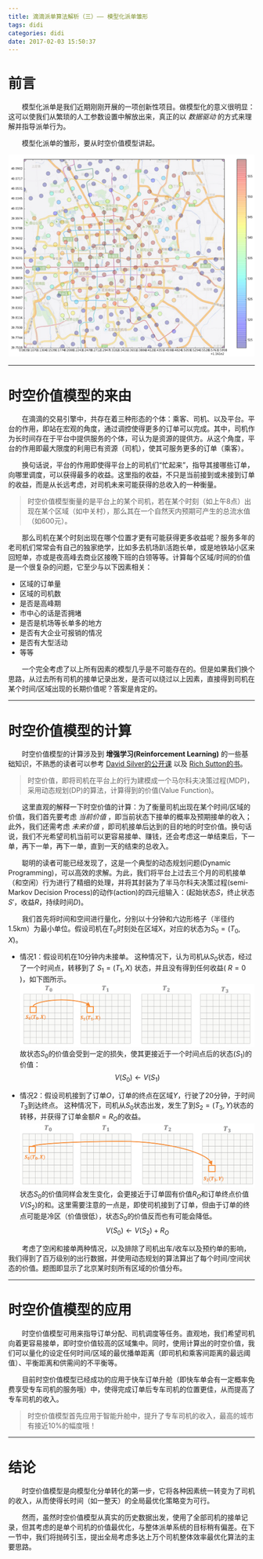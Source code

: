 ```yaml
---
title: 滴滴派单算法解析（三）—— 模型化派单雏形
tags: didi
categories: didi
date: 2017-02-03 15:50:37
---
```



# 前言
　　模型化派单是我们近期刚刚开展的一项创新性项目。做模型化的意义很明显：这可以使我们从繁琐的人工参数设置中解放出来，真正的以 _数据驱动_ 的方式来理解并指导派单行为。

　　模型化派单的雏形，要从时空价值模型讲起。

![某时刻北京专车的时空价值示例](/images/timespace_model_vis.png)

<!--more-->

---

# 时空价值模型的来由
　　在滴滴的交易引擎中，共存在着三种形态的个体：乘客、司机、以及平台。平台的作用，即站在宏观的角度，通过调控使得更多的订单可以完成。其中，司机作为长时间存在于平台中提供服务的个体，可认为是资源的提供方。从这个角度，平台的作用即最大限度的利用已有资源（司机），使其可服务更多的订单（乘客）。

　　换句话说，平台的作用即使得平台上的司机们“忙起来”，指导其接哪些订单，向哪里调度，可以获得最多的收益。这里指的收益，不只是当前接到或未接到订单的收益，而是从长远考虑，对司机未来可能获得的总收入的一种衡量。

> 时空价值模型衡量的是平台上的某个司机，若在某个时刻（如上午8点）出现在某个区域（如中关村），那么其在一个自然天内预期可产生的总流水值（如600元）。

　　那么司机在某个时刻出现在哪个位置才更有可能获得更多收益呢？服务多年的老司机们常常会有自己的独家绝学，比如多去机场趴活跑长单，或是地铁站小区来回短单，亦或是夜高峰去商业区接晚下班的白领等等。计算每个区域/时间的价值是一个很复杂的问题，它至少与以下因素相关：
- 区域的订单量
- 区域的司机数
- 是否是高峰期
- 市中心的话是否拥堵
- 是否是机场等长单多的地方
- 是否有大企业可报销的情况
- 是否有大型活动
- 等等

　　一个完全考虑了以上所有因素的模型几乎是不可能存在的。但是如果我们换个思路，从过去所有司机的接单记录出发，是否可以绕过以上因素，直接得到司机在某个时间/区域出现的长期价值呢？答案是肯定的。

---

# 时空价值模型的计算
　　时空价值模型的计算涉及到 **增强学习(Reinforcement Learning)** 的一些基础知识，不熟悉的读者可以参考 [David Silver的公开课](http://www0.cs.ucl.ac.uk/staff/d.silver/web/Teaching.html) 以及 [Rich Sutton的书](http://webdocs.cs.ualberta.ca/~sutton/book/the-book.html)。

> 时空价值，即将司机在平台上的行为建模成一个马尔科夫决策过程(MDP)，采用动态规划(DP)的算法，计算得到的价值(Value Function)。

　　这里直观的解释一下时空价值的计算：为了衡量司机出现在某个时间/区域的价值，我们首先要考虑 _当前价值_ ，即当前状态下接单的概率及预期接单的收入；此外，我们还需考虑 _未来价值_ ，即司机接单后达到的目的地的时空价值。换句话说，我们不光希望司机当前可以更容易接单、赚钱，还会考虑这一单结束后，下一单，再下一单，再下一单，直到一天的结束的总收入。

　　聪明的读者可能已经发现了，这是一个典型的动态规划问题(Dynamic Programming)，可以高效的求解。为此，我们将平台上过去三个月的司机接单（和空闲）行为进行了精细的处理，并将其封装为了半马尔科夫决策过程(semi-Markov Decision Process)的动作(action)的四元组输入：(起始状态$S$，终止状态$S'$，收益$R$，持续时间$D$)。

　　我们首先将时间和空间进行量化，分别以十分钟和六边形格子（半径约1.5km）为最小单位。假设司机在$T_0$时刻处在区域X，对应的状态为$S_0=(T_0,X)$。

* 情况1：假设司机在10分钟内未接单。
这种情况下，认为司机从$S_0$状态，经过了一个时间点，转移到了 $S_1=(T_1, X)$ 状态，并且没有得到任何收益( $R=0$ )，如下图所示。
![](/images/tsm_wait.png)
故状态$S_0$的价值会受到一定的损失，使其更接近于一个时间点后的状态($S_1$)的价值：
$$ V(S_0) \leftarrow V(S_1) $$

* 情况2：假设司机接到了订单$O$，订单的终点在区域$Y$，行驶了20分钟，于时间$T_3$到达终点。
这种情况下，司机从$S_0$状态出发，发生了到$S_2=(T_3, Y)$状态的转移，并获得了订单金额$R=R_O$的收益。
![](/images/tsm_order.png)
状态$S_0$的价值同样会发生变化，会更接近于订单固有价值$R_O$和订单终点价值$V(S_2)$的和。这里需要注意的一点是，即使司机接到了订单，但由于订单的终点可能是冷区（价值很低），状态$S_0$的价值反而也有可能会降低。
$$ V(S_0) \leftarrow V(S_2) + R_O $$

　　考虑了空闲和接单两种情况，以及排除了司机出车/收车以及预约单的影响，我们得到了百万级别的出行数据，并使用动态规划的算法算出了每个时间/空间状态的价值。题图即显示了北京某时刻所有区域的价值分布。


---

# 时空价值模型的应用
　　时空价值模型可用来指导订单分配、司机调度等任务。直观地，我们希望司机向着更容易接单，即时空价值较高的区域集中。同时，使用计算出的时空价值，我们可以量化的设定任何时间/区域的最优播单距离（即司机和乘客间距离的最远阈值）、平衡距离和供需间的不平衡等。

　　目前时空价值模型已经成功的应用于快车订单升舱（即快车单会有一定概率免费享受专车司机的服务哦）中，使得完成订单后专车司机的位置更佳，从而提高了专车司机的收入。

> 时空价值模型首先应用于智能升舱中，提升了专车司机的收入，最高的城市有接近10%的幅度哦！

---

# 结论
　　时空价值模型是向模型化分单转化的第一步，它将各种因素统一转变为了司机的收入，从而使得长时间（如一整天）的全局最优化策略变为可行。

　　然而，虽然时空价值模型从真实的历史数据出发，使用了全部司机的接单记录，但其考虑的是单个司机的价值最优化，与整体派单系统的目标稍有偏差。在下一节中，我们将抛砖引玉，提出全局考虑多达上万个司机整体效率最优化算法的主要思路。

